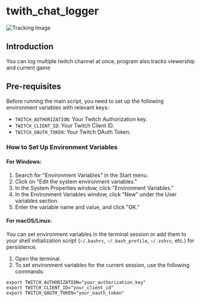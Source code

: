 # twith_chat_logger

![Tracking Image](https://ac3e-93-136-19-78.ngrok-free.app/tracking.png?repo=repository-name&ts=202311240930)

     
## Introduction

You can log multiple twitch channel at once, program also tracks viewership and current game

## Pre-requisites

Before running the main script, you need to set up the following environment variables with relevant keys:

- `TWITCH_AUTHORIZATION`: Your Twitch Authorization key.
- `TWITCH_CLIENT_ID`: Your Twitch Client ID.
- `TWITCH_OAUTH_TOKEN`: Your Twitch OAuth Token.

### How to Set Up Environment Variables

#### For Windows:

1. Search for "Environment Variables" in the Start menu.
2. Click on "Edit the system environment variables."
3. In the System Properties window, click "Environment Variables."
4. In the Environment Variables window, click "New" under the User variables section.
5. Enter the variable name and value, and click "OK."

#### For macOS/Linux:

You can set environment variables in the terminal session or add them to your shell initialization script (`~/.bashrc`, `~/.bash_profile`, `~/.zshrc`, etc.) for persistence.

1. Open the terminal.
2. To set environment variables for the current session, use the following commands:

```shell
export TWITCH_AUTHORIZATION="your_authorization_key"
export TWITCH_CLIENT_ID="your_client_id"
export TWITCH_OAUTH_TOKEN="your_oauth_token"
